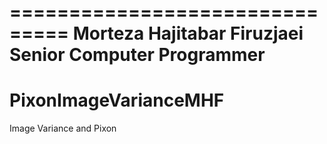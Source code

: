 ===============================
Morteza Hajitabar Firuzjaei
Senior Computer Programmer
===============================
# PixonImageVarianceMHF
Image Variance and Pixon
